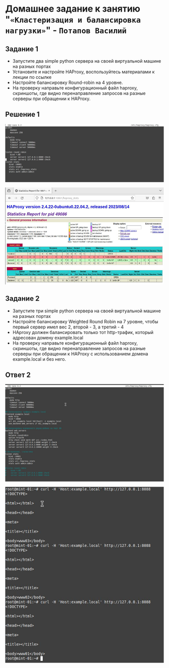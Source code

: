 # Домашнее задание к занятию "`«Кластеризация и балансировка нагрузки»`" - `Потапов Василий`

## Задание 1

- Запустите два simple python сервера на своей виртуальной машине на разных портах
- Установите и настройте HAProxy, воспользуйтесь материалами к лекции по ссылке
- Настройте балансировку Round-robin на 4 уровне.
- На проверку направьте конфигурационный файл haproxy, скриншоты, где видно перенаправление запросов на разные серверы при обращении к HAProxy.

## Решение 1

![Название скриншота 1](https://github.com/mistermedved01/hw-sflt-02/blob/master/haproxy_cfg_01.jpg)

![Название скриншота 1](https://github.com/mistermedved01/hw-sflt-02/blob/master/haproxy_stats.jpg)


## Задание 2

- Запустите три simple python сервера на своей виртуальной машине на разных портах
- Настройте балансировку Weighted Round Robin на 7 уровне, чтобы первый сервер имел вес 2, второй - 3, а третий - 4
- HAproxy должен балансировать только тот http-трафик, который адресован домену example.local
- На проверку направьте конфигурационный файл haproxy, скриншоты, где видно перенаправление запросов на разные серверы при обращении к HAProxy c использованием домена example.local и без него.

## Ответ 2

![Название скриншота 1](https://github.com/mistermedved01/hw-sflt-02/blob/master/haproxy_cfg_02.jpg)

![Название скриншота 1](https://github.com/mistermedved01/hw-sflt-02/blob/master/haproxy_cfg_02_01.jpg)
